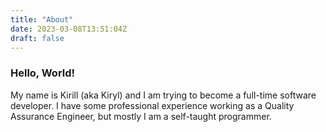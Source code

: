 ```yaml
---
title: "About"
date: 2023-03-08T13:51:04Z
draft: false
---
```


### Hello, World!

My name is Kirill (aka Kiryl) and I am trying to become a full-time software developer. I have some professional experience working as a Quality Assurance Engineer, but mostly I am a self-taught programmer. 